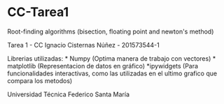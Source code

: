 # CC-Tarea1
Root-finding algorithms (bisection, floating point and newton's method)

  
Tarea 1 - CC
Ignacio Cisternas Núñez - 201573544-1

Librerias utilizadas:
	* Numpy (Optima manera de trabajo con vectores)
	* matplotlib (Representacion de datos en gráfico)
	*ipywidgets (Para funcionalidades interactivas, como las utilizadas en el ultimo grafico que compara los metodos)
	
Universidad Técnica Federico Santa María
